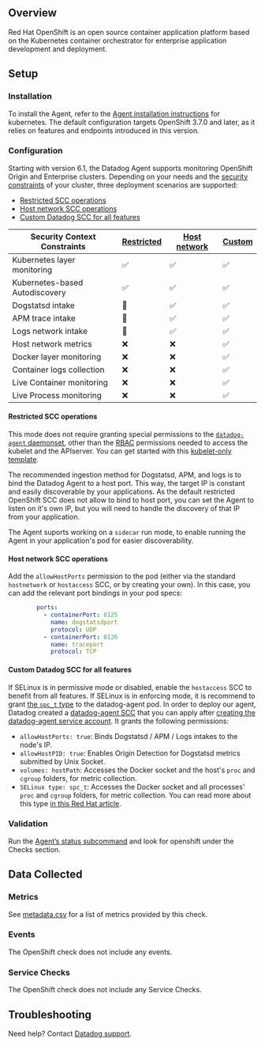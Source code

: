 ## Overview

Red Hat OpenShift is an open source container application platform based on the Kubernetes container orchestrator for enterprise application development and deployment.

## Setup
### Installation

To install the Agent, refer to the [Agent installation instructions][1] for kubernetes. The default configuration targets OpenShift 3.7.0 and later, as it relies on features and endpoints introduced in this version.

### Configuration

Starting with version 6.1, the Datadog Agent supports monitoring OpenShift Origin and Enterprise clusters. Depending on your needs and the [security constraints][2] of your cluster, three deployment scenarios are supported:

* [Restricted SCC operations](#restricted-scc-operations)
* [Host network SCC operations](#host-network-scc-operations)
* [Custom Datadog SCC for all features](#custom-datadog-scc-for-all-features)

| Security Context Constraints   | [Restricted](#restricted-scc-operations) | [Host network](#host-network-scc-operations) | [Custom](#custom-datadog-scc-for-all-features) |
|--------------------------------|------------------------------------------|----------------------------------------------|------------------------------------------------|
| Kubernetes layer monitoring    | ✅                                        | ✅                                            | ✅                                              |
| Kubernetes-based Autodiscovery | ✅                                        | ✅                                            | ✅                                              |
| Dogstatsd intake               | 🔶                                       | ✅                                            | ✅                                              |
| APM trace intake               | 🔶                                       | ✅                                            | ✅                                              |
| Logs network intake            | 🔶                                       | ✅                                            | ✅                                              |
| Host network metrics           | ❌                                        | ❌                                            | ✅                                              |
| Docker layer monitoring        | ❌                                        | ❌                                            | ✅                                              |
| Container logs collection      | ❌                                        | ❌                                            | ✅                                              |
| Live Container monitoring      | ❌                                        | ❌                                            | ✅                                              |
| Live Process monitoring        | ❌                                        | ❌                                            | ✅                                              |

#### Restricted SCC operations

This mode does not require granting special permissions to the [`datadog-agent` daemonset][3], other than the [RBAC][4] permissions needed to access the kubelet and the APIserver. You can get started with this [kubelet-only template][5].

The recommended ingestion method for Dogstatsd, APM, and logs is to bind the Datadog Agent to a host port. This way, the target IP is constant and easily discoverable by your applications. As the default restricted OpenShift SCC does not allow to bind to host port, you can set the Agent to listen on it's own IP, but you will need to handle the discovery of that IP from your application.

The Agent suports working on a `sidecar` run mode, to enable running the Agent in your application's pod for easier discoverability.

#### Host network SCC operations

Add the `allowHostPorts` permission to the pod (either via the standard `hostnetwork` or `hostaccess` SCC, or by creating your own). In this case, you can add the relevant port bindings in your pod specs:

```yaml
        ports:
          - containerPort: 8125
            name: dogstatsdport
            protocol: UDP
          - containerPort: 8126
            name: traceport
            protocol: TCP
```

#### Custom Datadog SCC for all features

If SELinux is in permissive mode or disabled, enable the `hostaccess` SCC to benefit from all features.
If SELinux is in enforcing mode, it is recommend to grant [the `spc_t` type][6] to the datadog-agent pod. In order to deploy our agent, Datadog created a [datadog-agent SCC][7] that you can apply after [creating the datadog-agent service account][4]. It grants the following permissions:

* `allowHostPorts: true`: Binds Dogstatsd / APM / Logs intakes to the node's IP.
* `allowHostPID: true`: Enables Origin Detection for Dogstatsd metrics submitted by Unix Socket.
* `volumes: hostPath`: Accesses the Docker socket and the host's `proc` and `cgroup` folders, for metric collection.
* `SELinux type: spc_t`: Accesses the Docker socket and all processes' `proc` and `cgroup` folders, for metric collection. You can read more about this type [in this Red Hat article][6].

### Validation

Run the [Agent’s status subcommand][8] and look for openshift under the Checks section.

## Data Collected
### Metrics

See [metadata.csv][9] for a list of metrics provided by this check.

### Events
The OpenShift check does not include any events.

### Service Checks
The OpenShift check does not include any Service Checks.

## Troubleshooting
Need help? Contact [Datadog support][10].


[1]: https://docs.datadoghq.com/agent/kubernetes
[2]: https://docs.openshift.org/latest/admin_guide/manage_scc.html
[3]: https://docs.datadoghq.com/agent/kubernetes/daemonset_setup
[4]: https://docs.datadoghq.com/agent/kubernetes/daemonset_setup/?tab=k8sfile#configure-rbac-permissions
[5]: https://github.com/DataDog/datadog-agent/blob/master/Dockerfiles/manifests/agent-kubelet-only.yaml
[6]: https://developers.redhat.com/blog/2014/11/06/introducing-a-super-privileged-container-concept
[7]: https://github.com/DataDog/datadog-agent/blob/master/Dockerfiles/manifests/openshift/scc.yaml
[8]: https://docs.datadoghq.com/agent/guide/agent-commands/#agent-status-and-information
[9]: https://github.com/DataDog/integrations-core/blob/master/openshift/metadata.csv
[10]: https://docs.datadoghq.com/help
